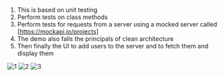 1. This is based on unit testing
2. Perform tests on class methods
3. Perform tests for requests from a server using a mocked server called [https://mockapi.io/projects]
4. The demo also falls the principals of clean architecture
5. Then finally the UI to add users to the server and to fetch them and display them



![1](https://github.com/kerrywanga/tdd/assets/61024251/749878b7-72e0-41d4-9df9-dee5c2dea57a)
![2](https://github.com/kerrywanga/tdd/assets/61024251/ab318bec-4da8-427b-84d0-25ba9d3499f1)
![3](https://github.com/kerrywanga/tdd/assets/61024251/7ef93e70-352f-4bb2-8d7d-c66e7544784b)




